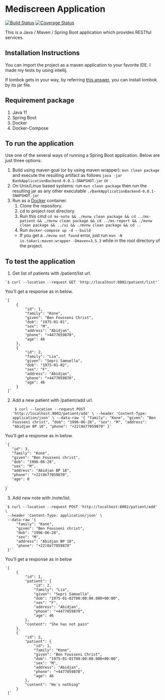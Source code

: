# Mediscreen Application

[![Build Status](https://travis-ci.org/mertakdut/Spring-Boot-Sample-Project.svg?branch=master)](https://travis-ci.org/mertakdut/Spring-Boot-Sample-Project)
[![Coverage Status](https://coveralls.io/repos/github/mertakdut/Spring-Boot-Sample-Project/badge.svg?branch=master)](https://coveralls.io/github/mertakdut/Spring-Boot-Sample-Project?branch=master)

This is a Java / Maven / Spring Boot application which provides RESTful services.

## Installation Instructions
  You can import the project as a maven application to your favorite IDE. I made my tests by using intellij.
  
  If lombok gets in your way, by referring [this answer](https://stackoverflow.com/a/22332248/4130569), you can install lombok by its jar file.

## Requirement package
1. Java 11
2. Spring Boot
3. Docker 
4. Docker-Compose

## To run the application
Use one of the several ways of running a Spring Boot application. Below are just three options:

1. Build using maven goal (or by using maven wrapper): `mvn clean package` and execute the resulting artifact as follows `java -jar BankApplicationBackend-0.0.1-SNAPSHOT.jar` or
2. On Unix/Linux based systems: run `mvn clean package` then run the resulting jar as any other executable `./BankApplicationBackend-0.0.1-SNAPSHOT.jar`
3. Run as a [Docker](https://www.docker.com/) container.  
    1) Clone the repository.
    2) cd to project root directory.
    3) Run this cmd `cd ms-note && ./mvnw clean package && cd ../ms-patient && ./mvnw clean package && cd ../ms-report && ./mvnw clean package && ../ui && ./mvnw clean package && cd ..`
    4) Run `docker-compose up -d --build`
      * If you get a `./mvnw not found` error, just run `mvn -N io.takari:maven:wrapper -Dmaven=3.5.3` while in the root directory of the project.

## To test the application
  1. Get list of patients with /patient/list url.
  
    `$ curl --location --request GET 'http://localhost:8002/patient/list'`
  You'll get a response as in below.
  
    `[
         {
             "id": 1,
             "family": "Kone",
             "given": "Ben Fousseni Christ",
             "dob": "1975-01-01",
             "sex": "M",
             "address": "Abidjan",
             "phone": "+4477059870",
             "age": 46
         },
         {
             "id": 2,
             "family": "Lia",
             "given": "Sepri Samuella",
             "dob": "1975-01-02",
             "sex": "F",
             "address": "Abidjan",
             "phone": "+4477059870",
             "age": 46
         }
     ]`
 2. Add a new patient with /patient/add url.
  
 
    ` $ curl --location --request POST 'http://localhost:8002/patient/add' \
     --header 'Content-Type: application/json' \
     --data-raw '{
         "family": "Kone",
         "given": "Ben Fousseni christ",
         "dob": "1996-06-28",
         "sex": "M",
         "address": "Abidjan BP 18",
         "phone": "+22(0è77059870"
     }'`
  
   You'll get a response as in below.
  
    `{
       "id": 3,
       "family": "Kone",
       "given": "Ben Fousseni christ",
       "dob": "1996-06-28",
       "sex": "M",
       "address": "Abidjan BP 18",
       "phone": "+22(0è77059870",
       "age": 0
   }`
  
  3. Add new note with /note/list.

    `$ curl --location --request POST 'http://localhost:8002/patient/add' \
     --header 'Content-Type: application/json' \
     --data-raw '{
         "family": "Kone",
         "given": "Ben Fousseni christ",
         "dob": "1996-06-28",
         "sex": "M",
         "address": "Abidjan BP 18",
         "phone": "+22(0è77059870"
     }'`
     
  You'll get a response as in below
        
    `[
         {
             "id": 1,
             "patient": {
                 "id": 2,
                 "family": "Lia",
                 "given": "Sepri Samuella",
                 "dob": "1975-01-02T00:00:00.000+00:00",
                 "sex": "F",
                 "address": "Abidjan",
                 "phone": "+4477059870",
                 "age": 46
             },
             "content": "She has not pain"
         },
         {
             "id": 2,
             "patient": {
                 "id": 1,
                 "family": "Kone",
                 "given": "Ben Fousseni Christ",
                 "dob": "1975-01-01T00:00:00.000+00:00",
                 "sex": "M",
                 "address": "Abidjan",
                 "phone": "+4477059870",
                 "age": 46
             },
             "content": "He's nothing"
         }
     ]`
